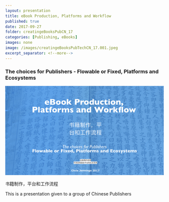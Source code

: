```yaml
---
layout: presentation
title: eBook Production, Platforms and Workflow
published: true
date: 2017-09-27
folder: creatingeBooksPubCN_17
categories: [Publishing, eBooks]
images: none
image: /images/creatingeBooksPubTechCN_17.001.jpeg
excerpt_separator: <!--more-->
---
```


### The choices for Publishers - Flowable or Fixed, Platforms and Ecosystems

[![The first frame of the presentation](/images/creatingeBooksPubTechCN_17.001.jpeg)](/images/creatingeBooksPubTechCN_17.001.jpeg)

<!--more-->

书籍制作，平台和工作流程

This is a presentation given to a group of Chinese Publishers
